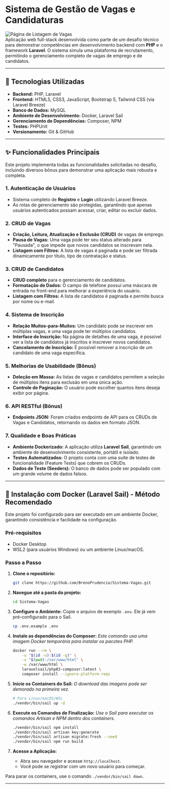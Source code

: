 # Sistema de Gestão de Vagas e Candidaturas

![Página de Listagem de Vagas](https://i.imgur.com/3xA8l1f.png)  
Aplicação web full-stack desenvolvida como parte de um desafio técnico para demonstrar competências em desenvolvimento backend com **PHP** e o framework **Laravel**. O sistema simula uma plataforma de recrutamento, permitindo o gerenciamento completo de vagas de emprego e de candidatos.

---

## 🚀 Tecnologias Utilizadas

- **Backend:** PHP, Laravel
- **Frontend:** HTML5, CSS3, JavaScript, Bootstrap 5, Tailwind CSS (via Laravel Breeze)
- **Banco de Dados:** MySQL
- **Ambiente de Desenvolvimento:** Docker, Laravel Sail
- **Gerenciamento de Dependências:** Composer, NPM
- **Testes:** PHPUnit
- **Versionamento:** Git & GitHub

---

## ✨ Funcionalidades Principais

Este projeto implementa todas as funcionalidades solicitadas no desafio, incluindo diversos bônus para demonstrar uma aplicação mais robusta e completa.

### 1. Autenticação de Usuários
- Sistema completo de **Registro** e **Login** utilizando Laravel Breeze.
- As rotas de gerenciamento são protegidas, garantindo que apenas usuários autenticados possam acessar, criar, editar ou excluir dados.

### 2. CRUD de Vagas
- **Criação, Leitura, Atualização e Exclusão (CRUD)** de vagas de emprego.
- **Pausa de Vagas:** Uma vaga pode ter seu status alterado para "Pausada", o que impede que novos candidatos se inscrevam nela.
- **Listagem com Filtros:** A lista de vagas é paginada e pode ser filtrada dinamicamente por título, tipo de contratação e status.

### 3. CRUD de Candidatos
- **CRUD completo** para o gerenciamento de candidatos.
- **Formatação de Dados:** O campo de telefone possui uma máscara de entrada no front-end para melhorar a experiência do usuário.
- **Listagem com Filtros:** A lista de candidatos é paginada e permite busca por nome ou e-mail.

### 4. Sistema de Inscrição
- **Relação Muitos-para-Muitos:** Um candidato pode se inscrever em múltiplas vagas, e uma vaga pode ter múltiplos candidatos.
- **Interface de Inscrição:** Na página de detalhes de uma vaga, é possível ver a lista de candidatos já inscritos e inscrever novos candidatos.
- **Cancelamento de Inscrição:** É possível remover a inscrição de um candidato de uma vaga específica.

### 5. Melhorias de Usabilidade (Bônus)
- **Deleção em Massa:** As listas de vagas e candidatos permitem a seleção de múltiplos itens para exclusão em uma única ação.
- **Controle de Paginação:** O usuário pode escolher quantos itens deseja exibir por página.

### 6. API RESTful (Bônus)
- **Endpoints JSON:** Foram criados endpoints de API para os CRUDs de Vagas e Candidatos, retornando os dados em formato JSON.

### 7. Qualidade e Boas Práticas
- **Ambiente Dockerizado:** A aplicação utiliza **Laravel Sail**, garantindo um ambiente de desenvolvimento consistente, portátil e isolado.
- **Testes Automatizados:** O projeto conta com uma suíte de testes de funcionalidade (Feature Tests) que cobrem os CRUDs.
- **Dados de Teste (Seeders):** O banco de dados pode ser populado com um grande volume de dados falsos.

---

## 🐳 Instalação com Docker (Laravel Sail) - Método Recomendado

Este projeto foi configurado para ser executado em um ambiente Docker, garantindo consistência e facilidade na configuração.

### Pré-requisitos
- Docker Desktop
- WSL2 (para usuários Windows) ou um ambiente Linux/macOS.

### Passo a Passo

1.  **Clone o repositório:**
    ```bash
    git clone https://github.com/BrenoPrudencio/Sistema-Vagas.git
    ```

2.  **Navegue até a pasta do projeto:**
    ```bash
    cd Sistema-Vagas
    ```

3.  **Configure o Ambiente:**
    Copie o arquivo de exemplo `.env`. Ele já vem pré-configurado para o Sail.
    ```bash
    cp .env.example .env
    ```

4.  **Instale as dependências do Composer:**
    *Este comando usa uma imagem Docker temporária para instalar os pacotes PHP.*
    ```bash
    docker run --rm \
        -u "$(id -u):$(id -g)" \
        -v "$(pwd):/var/www/html" \
        -w /var/www/html \
        laravelsail/php83-composer:latest \
        composer install --ignore-platform-reqs
    ```

5.  **Inicie os Containers do Sail:**
    *O download das imagens pode ser demorado na primeira vez.*
    ```bash
    # Para Linux/macOS/WSL
    ./vendor/bin/sail up -d
    ```

6.  **Execute os Comandos de Finalização:**
    *Use o Sail para executar os comandos Artisan e NPM dentro dos containers.*
    ```bash
    ./vendor/bin/sail npm install
    ./vendor/bin/sail artisan key:generate
    ./vendor/bin/sail artisan migrate:fresh --seed
    ./vendor/bin/sail npm run build
    ```

7.  **Acesse a Aplicação:**
    - Abra seu navegador e acesse `http://localhost`.
    - Você pode se registrar com um novo usuário para começar.

Para parar os containers, use o comando `./vendor/bin/sail down`.

---